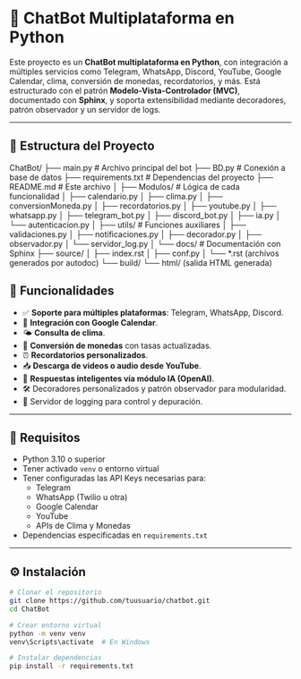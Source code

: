# 🤖 ChatBot Multiplataforma en Python

Este proyecto es un **ChatBot multiplataforma en Python**, con integración a múltiples servicios como Telegram, WhatsApp, Discord, YouTube, Google Calendar, clima, conversión de monedas, recordatorios, y más. Está estructurado con el patrón **Modelo-Vista-Controlador (MVC)**, documentado con **Sphinx**, y soporta extensibilidad mediante decoradores, patrón observador y un servidor de logs.

---

## 📁 Estructura del Proyecto
ChatBot/
├── main.py # Archivo principal del bot
├── BD.py # Conexión a base de datos
├── requirements.txt # Dependencias del proyecto
├── README.md # Este archivo
│
├── Modulos/ # Lógica de cada funcionalidad
│ ├── calendario.py
│ ├── clima.py
│ ├── conversionMoneda.py
│ ├── recordatorios.py
│ ├── youtube.py
│ ├── whatsapp.py
│ ├── telegram_bot.py
│ ├── discord_bot.py
│ ├── ia.py
│ └── autenticacion.py
│
├── utils/ # Funciones auxiliares
│ ├── validaciones.py
│ ├── notificaciones.py
│ ├── decorador.py
│ ├── observador.py
│ └── servidor_log.py
│
└── docs/ # Documentación con Sphinx
├── source/
│ ├── index.rst
│ ├── conf.py
│ └── *.rst (archivos generados por autodoc)
└── build/
└── html/ (salida HTML generada)

## 🚀 Funcionalidades

- ✅ **Soporte para múltiples plataformas**: Telegram, WhatsApp, Discord.
- 📅 **Integración con Google Calendar**.
- 🌤️ **Consulta de clima**.
- 💱 **Conversión de monedas** con tasas actualizadas.
- ⏰ **Recordatorios personalizados**.
- 📥 **Descarga de videos o audio desde YouTube**.
- 🧠 **Respuestas inteligentes vía módulo IA (OpenAI)**.
- 🛠️ Decoradores personalizados y patrón observador para modularidad.
- 📝 Servidor de logging para control y depuración.

---

## 🧰 Requisitos

- Python 3.10 o superior
- Tener activado `venv` o entorno virtual
- Tener configuradas las API Keys necesarias para:
  - Telegram
  - WhatsApp (Twilio u otra)
  - Google Calendar
  - YouTube
  - APIs de Clima y Monedas
- Dependencias especificadas en `requirements.txt`

---

## ⚙️ Instalación

```bash
# Clonar el repositorio
git clone https://github.com/tuusuario/chatbot.git
cd ChatBot

# Crear entorno virtual
python -m venv venv
venv\Scripts\activate  # En Windows

# Instalar dependencias
pip install -r requirements.txt
